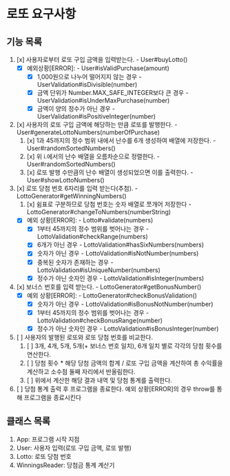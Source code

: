 # 로또 요구사항

## 기능 목록

1. [x] 사용자로부터 로또 구입 금액을 입력받는다. - User#buyLotto()
   - [x] 예외상황[ERROR]: - User#isValidPurchase(amount)
     - [x] 1,000원으로 나누어 떨어지지 않는 경우 - UserValidation#isDivisible(number)
     - [x] 금액 단위가 Number.MAX_SAFE_INTEGER보다 큰 경우 - UserValidation#isUnderMaxPurchase(number)
     - [x] 금액이 양의 정수가 아닌 경우 - UserValidation#isPositiveInteger(number)
2. [x] 사용자의 로또 구입 금액에 해당하는 만큼 로또를 발행한다. - User#generateLottoNumbers(numberOfPurchase)
   1. [x] 1과 45까지의 정수 범위 내에서 난수를 6개 생성하여 배열에 저장한다. - User#randomSortedNumbers()
   2. [x] 위 i.에서의 난수 배열을 오름차순으로 정렬한다. - User#randomSortedNumbers()
   3. [x] 로또 발행 수만큼의 난수 배열이 생성되었으면 이를 출력한다. - User#showLottoNumbers()
3. [x] 로또 당첨 번호 6자리를 입력 받는다(추첨). - LottoGenerator#getWinningNumbers()
   1. [x] 쉼표로 구분하므로 당첨 번호는 숫자 배열로 쪼개어 저장한다 - LottoGenerator#changeToNumbers(numberString)
   - [x] 예외 상황[ERROR]: - Lotto#validate(numbers)
     - [x] 1부터 45까지의 정수 범위를 벗어나는 경우 - LottoValidation#checkRange(numbers)
     - [x] 6개가 아닌 경우 - LottoValidation#hasSixNumbers(numbers)
     - [x] 숫자가 아닌 경우 - LottoValidation#isNotNumber(numbers)
     - [x] 중복된 숫자가 존재하는 경우 - LottoValidation#isUniqueNumber(numbers)
     - [x] 정수가 아닌 숫자인 경우 - LottoValidation#isInteger(numbers)
4. [x] 보너스 번호를 입력 받는다. - LottoGenerator#getBonusNumber()
   - [x] 예외 상황[ERROR]: - LottoGenerator#checkBonusValidation()
     - [x] 숫자가 아닌 경우 - LottoValidation#isBonusNotNumber(number)
     - [x] 1부터 45까지의 정수 범위를 벗어나는 경우 - LottoValidation#checkBonusRange(number)
     - [x] 정수가 아닌 숫자인 경우 - LottoValidation#isBonusInteger(number)
5. [ ] 사용자의 발행된 로또와 로또 당첨 번호를 비교한다.
   1. [ ] 3개, 4개, 5개, 5개(+ 보너스 번호 일치), 6개 일치 별로 각각의 당첨 횟수를 연산한다.
   2. [ ] 당첨 횟수 \* 해당 당첨 금액의 합계 / 로또 구입 금액을 계산하여 총 수익률을 계산하고 소수점 둘째 자리에서 반올림한다.
   3. [ ] 위에서 계산한 해당 결과 내역 및 당첨 통계를 출력한다.
6. [ ] 당첨 통계 출력 후 프로그램을 종료한다. 예외 상황[ERROR]의 경우 throw를 통해 프로그램을 종료시킨다

## 클래스 목록

1. App: 프로그램 시작 지점
2. User: 사용자 입력(로또 구입 금액, 로또 발행)
3. Lotto: 로또 당첨 번호
4. WinningsReader: 당첨금 통계 계산기
